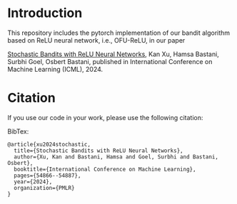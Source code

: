 # Introduction

This repository includes the pytorch implementation of our bandit algorithm based on ReLU neural network, i.e., OFU-ReLU, in our paper

[Stochastic Bandits with ReLU Neural Networks](https://proceedings.mlr.press/v235/xu24c.html), Kan Xu, Hamsa Bastani, Surbhi Goel, Osbert Bastani, published in International Conference on Machine Learning (ICML), 2024.

# Citation

If you use our code in your work, please use the following citation:

BibTex:

```
@article{xu2024stochastic,
  title={Stochastic Bandits with ReLU Neural Networks},
  author={Xu, Kan and Bastani, Hamsa and Goel, Surbhi and Bastani, Osbert},
  booktitle={International Conference on Machine Learning},
  pages={54866--54887},
  year={2024},
  organization={PMLR}
}
```

